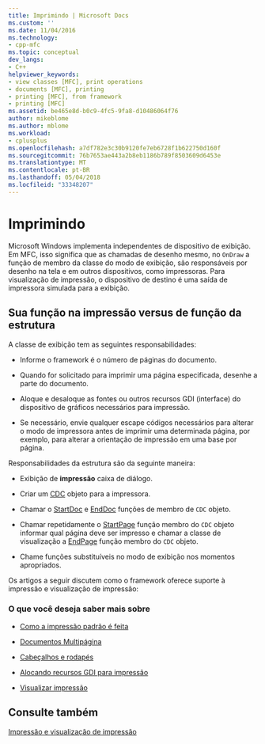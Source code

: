```yaml
---
title: Imprimindo | Microsoft Docs
ms.custom: ''
ms.date: 11/04/2016
ms.technology:
- cpp-mfc
ms.topic: conceptual
dev_langs:
- C++
helpviewer_keywords:
- view classes [MFC], print operations
- documents [MFC], printing
- printing [MFC], from framework
- printing [MFC]
ms.assetid: be465e8d-b0c9-4fc5-9fa8-d10486064f76
author: mikeblome
ms.author: mblome
ms.workload:
- cplusplus
ms.openlocfilehash: a7df782e3c30b9120fe7eb6728f1b622750d160f
ms.sourcegitcommit: 76b7653ae443a2b8eb1186b789f8503609d6453e
ms.translationtype: MT
ms.contentlocale: pt-BR
ms.lasthandoff: 05/04/2018
ms.locfileid: "33348207"
---
```

# <a name="printing"></a>Imprimindo
Microsoft Windows implementa independentes de dispositivo de exibição. Em MFC, isso significa que as chamadas de desenho mesmo, no `OnDraw` a função de membro da classe do modo de exibição, são responsáveis por desenho na tela e em outros dispositivos, como impressoras. Para visualização de impressão, o dispositivo de destino é uma saída de impressora simulada para a exibição.  
  
##  <a name="_core_your_role_in_printing_vs.._the_framework.92.s_role"></a> Sua função na impressão versus de função da estrutura  
 A classe de exibição tem as seguintes responsabilidades:  
  
-   Informe o framework é o número de páginas do documento.  
  
-   Quando for solicitado para imprimir uma página especificada, desenhe a parte do documento.  
  
-   Aloque e desaloque as fontes ou outros recursos GDI (interface) do dispositivo de gráficos necessários para impressão.  
  
-   Se necessário, envie qualquer escape códigos necessários para alterar o modo de impressora antes de imprimir uma determinada página, por exemplo, para alterar a orientação de impressão em uma base por página.  
  
 Responsabilidades da estrutura são da seguinte maneira:  
  
-   Exibição de **impressão** caixa de diálogo.  
  
-   Criar um [CDC](../mfc/reference/cdc-class.md) objeto para a impressora.  
  
-   Chamar o [StartDoc](../mfc/reference/cdc-class.md#startdoc) e [EndDoc](../mfc/reference/cdc-class.md#enddoc) funções de membro de `CDC` objeto.  
  
-   Chamar repetidamente o [StartPage](../mfc/reference/cdc-class.md#startpage) função membro do `CDC` objeto informar qual página deve ser impresso e chamar a classe de visualização a [EndPage](../mfc/reference/cdc-class.md#endpage) função membro do `CDC` objeto.  
  
-   Chame funções substituíveis no modo de exibição nos momentos apropriados.  
  
 Os artigos a seguir discutem como o framework oferece suporte à impressão e visualização de impressão:  
  
### <a name="what-do-you-want-to-know-more-about"></a>O que você deseja saber mais sobre  
  
-   [Como a impressão padrão é feita](../mfc/how-default-printing-is-done.md)  
  
-   [Documentos Multipágina](../mfc/multipage-documents.md)  
  
-   [Cabeçalhos e rodapés](../mfc/headers-and-footers.md)  
  
-   [Alocando recursos GDI para impressão](../mfc/allocating-gdi-resources.md)  
  
-   [Visualizar impressão](../mfc/print-preview-architecture.md)  
  
## <a name="see-also"></a>Consulte também  
 [Impressão e visualização de impressão](../mfc/printing-and-print-preview.md)

